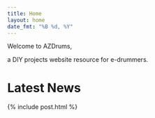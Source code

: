 ```yaml
---
title: Home
layout: home
date_fmt: "%B %d, %Y"
---
```

<div markdown="1" class="jumbotron p-4 mb-3">

Welcome to AZDrums,

a DIY projects website resource for e-drummers.

</div>

# Latest News
{% include post.html %}
